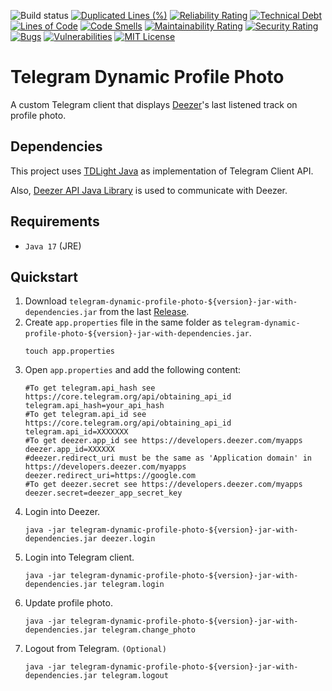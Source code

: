 ![Build status](https://github.com/yvasyliev/telegram-deezer-client/actions/workflows/build-maven-project.yml/badge.svg?branch=main)
[![Duplicated Lines (%)](https://sonarcloud.io/api/project_badges/measure?project=yvasyliev_telegram-deezer-client&metric=duplicated_lines_density)](https://sonarcloud.io/summary/new_code?id=yvasyliev_telegram-deezer-client)
[![Reliability Rating](https://sonarcloud.io/api/project_badges/measure?project=yvasyliev_telegram-deezer-client&metric=reliability_rating)](https://sonarcloud.io/summary/new_code?id=yvasyliev_telegram-deezer-client)
[![Technical Debt](https://sonarcloud.io/api/project_badges/measure?project=yvasyliev_telegram-deezer-client&metric=sqale_index)](https://sonarcloud.io/summary/new_code?id=yvasyliev_telegram-deezer-client)
[![Lines of Code](https://sonarcloud.io/api/project_badges/measure?project=yvasyliev_telegram-deezer-client&metric=ncloc)](https://sonarcloud.io/summary/new_code?id=yvasyliev_telegram-deezer-client)
[![Code Smells](https://sonarcloud.io/api/project_badges/measure?project=yvasyliev_telegram-deezer-client&metric=code_smells)](https://sonarcloud.io/summary/new_code?id=yvasyliev_telegram-deezer-client)
[![Maintainability Rating](https://sonarcloud.io/api/project_badges/measure?project=yvasyliev_telegram-deezer-client&metric=sqale_rating)](https://sonarcloud.io/summary/new_code?id=yvasyliev_telegram-deezer-client)
[![Security Rating](https://sonarcloud.io/api/project_badges/measure?project=yvasyliev_telegram-deezer-client&metric=security_rating)](https://sonarcloud.io/summary/new_code?id=yvasyliev_telegram-deezer-client)
[![Bugs](https://sonarcloud.io/api/project_badges/measure?project=yvasyliev_telegram-deezer-client&metric=bugs)](https://sonarcloud.io/summary/new_code?id=yvasyliev_telegram-deezer-client)
[![Vulnerabilities](https://sonarcloud.io/api/project_badges/measure?project=yvasyliev_telegram-deezer-client&metric=vulnerabilities)](https://sonarcloud.io/summary/new_code?id=yvasyliev_telegram-deezer-client)
[![MIT License](http://img.shields.io/badge/license-MIT-blue.svg?style=flat)](https://github.com/yvasyliev/telegram-deezer-client/blob/main/LICENSE)

# Telegram Dynamic Profile Photo

A custom Telegram client that displays [Deezer](https://deezer.com)'s last listened track on profile photo.

## Dependencies

This project uses [TDLight Java](https://github.com/tdlight-team/tdlight-java) as implementation of Telegram Client API.

Also, [Deezer API Java Library](https://github.com/yvasyliev/deezer-api) is used to communicate with Deezer.

## Requirements

* `Java 17` (JRE)

## Quickstart

1. Download `telegram-dynamic-profile-photo-${version}-jar-with-dependencies.jar` from the
   last [Release](https://github.com/yvasyliev/telegram-dynamic-profile-photo/releases).
2. Create `app.properties` file in the same folder
   as `telegram-dynamic-profile-photo-${version}-jar-with-dependencies.jar`.
   ```shell
   touch app.properties
   ```
3. Open `app.properties` and add the following content:
   ```properties
   #To get telegram.api_hash see https://core.telegram.org/api/obtaining_api_id
   telegram.api_hash=your_api_hash
   #To get telegram.api_id see https://core.telegram.org/api/obtaining_api_id
   telegram.api_id=XXXXXXX
   #To get deezer.app_id see https://developers.deezer.com/myapps
   deezer.app_id=XXXXXX
   #deezer.redirect_uri must be the same as 'Application domain' in https://developers.deezer.com/myapps
   deezer.redirect_uri=https://google.com
   #To get deezer.secret see https://developers.deezer.com/myapps
   deezer.secret=deezer_app_secret_key
   ```
4. Login into Deezer.
   ```shell
   java -jar telegram-dynamic-profile-photo-${version}-jar-with-dependencies.jar deezer.login
   ```
5. Login into Telegram client.
   ```shell
   java -jar telegram-dynamic-profile-photo-${version}-jar-with-dependencies.jar telegram.login
   ```
6. Update profile photo.
   ```shell
   java -jar telegram-dynamic-profile-photo-${version}-jar-with-dependencies.jar telegram.change_photo
   ```
7. Logout from Telegram. `(Optional)`
   ```shell
   java -jar telegram-dynamic-profile-photo-${version}-jar-with-dependencies.jar telegram.logout
   ```
   